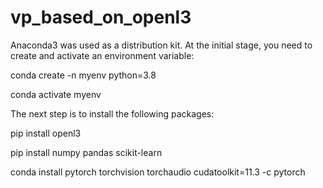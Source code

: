 # vp_based_on_openl3

Anaconda3 was used as a distribution kit. At the initial stage, you need to create and activate an environment variable:

conda create -n myenv python=3.8

conda activate myenv

The next step is to install the following packages:

pip install openl3

pip install numpy pandas scikit-learn

conda install pytorch torchvision torchaudio cudatoolkit=11.3 -c pytorch
